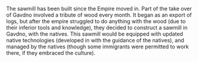 The sawmill has been built since the Empire moved in. Part of the take over of Gavdno involved a tribute of wood every month. It began as an export of logs, but after the empire struggled to do anything with the wood (due to their inferior tools and knowledge), they decided to construct a sawmill in Gavdno, with the natives. This sawmill would be equipped with updated native technologies (developed in with the guidance of the natives), and managed by the natives (though some immigrants were permitted to work there, if they embraced the culture).